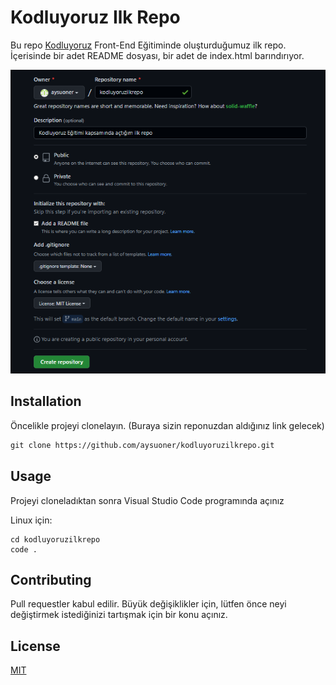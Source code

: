 # Kodluyoruz Ilk Repo
Bu repo [Kodluyoruz](https://www.kodluyoruz.org) Front-End Eğitiminde oluşturduğumuz ilk repo. İçerisinde bir adet README dosyası, bir adet de index.html barındırıyor.

![github](png/screen.png)

## Installation

Öncelikle projeyi clonelayın. (Buraya sizin reponuzdan aldığınız link gelecek)

```HTML
git clone https://github.com/aysuoner/kodluyoruzilkrepo.git
```
## Usage

Projeyi cloneladıktan sonra Visual Studio Code programında açınız

Linux için:

```
cd kodluyoruzilkrepo
code .
```

## Contributing

Pull requestler kabul edilir. Büyük değişiklikler için, lütfen önce neyi değiştirmek istediğinizi tartışmak için bir konu açınız.

## License

[MIT](https://choosealicense.com/licenses/mit/)